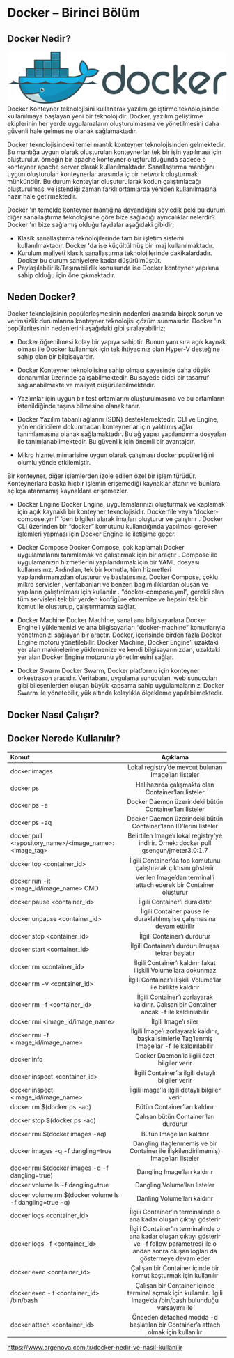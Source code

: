 # Docker – Birinci Bölüm

## Docker Nedir?

![image](https://github.com/mrtyildiz/Blog-Post/blob/main/Docker/img/Docker_logo.svg.png)
Docker Konteyner teknolojisini kullanarak yazılım geliştirme teknolojisinde kullanılmaya başlayan yeni bir teknolojidir.
Docker, yazılım geliştirme ekiplerinin her yerde uygulamaların oluşturulmasına ve yönetilmesini daha güvenli hale gelmesine olanak sağlamaktadır.

Docker teknolojisindeki temel mantık konteyner teknolojisinden gelmektedir. Bu mantığa uygun olarak oluşturulan konteynerlar tek bir işin yapılması için oluşturulur.
örneğin bir apache konteyner oluşturulduğunda sadece o konteyner apache server olarak kullanılmaktadır.
Sanallaştırma mantığını uygun oluşturulan konteynerlar arasında iç bir network oluşturmak münkündür.
Bu durum konteylar oluşuturularak kodun çalıştırılacağı oluşturulması ve istendiği zaman farklı ortamlarda yeniden kullanılmasına hazır hale getirmektedir.

Docker 'ın temelde konteyner mantığına dayandığını söyledik peki bu durum diğer sanallaştırma teknolojisine göre bize sağladığı ayrıcalıklar nelerdir?
Docker 'ın bize sağlamış olduğu faydalar aşağıdaki gibidir;
 * Klasik sanallaştırma teknolojilerinde tam bir işletim sistemi kullanılmaktadır. Docker 'da ise küçültülmüş bir imaj kullanılmaktadır.
 * Kurulum maliyeti klasik sanallaştırma teknolojilerinde dakikalardadır. Docker bu durum saniyelere kadar düşürülmüştür.
 * Paylaşılabilirlik/Taşınabilirlik konusunda ise Docker konteyner yapısına sahip olduğu için öne çıkmaktadır.


## Neden Docker?
Docker teknolojisinin popülerleşmesinin nedenleri arasında birçok sorun ve verimsizlik durumlarına konteyner teknolojisi çözüm sunmasıdır.
Docker 'ın popülaritesinin nedenlerini aşağıdaki gibi sıralayabiliriz;

* Docker öğrenilmesi kolay bir yapıya sahiptir. Bunun yanı sıra açık kaynak olması ile Docker kullanmak için tek ihtiyaçınız olan Hyper-V desteğine sahip olan bir bilgisayardır.

* Docker Konteyner teknolojisine sahip olması sayesinde daha düşük donanımlar üzerinde çalışabilmektedir. Bu sayede ciddi bir tasarruf sağlanabilmekte ve maliyet düşürülebilmektedir.

* Yazlımlar için uygun bir test ortamlarını oluşturulmasına ve bu ortamların istenildiğinde taşına bilmesine olanak tanır.

* Docker Yazılım tabanlı ağlarını (SDN) desteklemektedir. CLI ve Engine, yönlendiricilere dokunmadan konteynerlar için yalıtılmış ağlar tanımlamasına olanak sağlamaktadır. Bu ağ yapısı yapılandırma dosyaları ile tanımlanabilmektedir. Bu güvenlik için önemli bir avantajdır.

* Mikro hizmet mimarisine uygun olarak çalışması docker popülerliğini olumlu yönde etkilemiştir.

Bir konteyner, diğer işlemlerden izole edilen özel bir işlem türüdür. Konteynerlara başka hiçbir işlemin erişemediği kaynaklar atanır ve bunlara açıkça atanmamış kaynaklara erişemezler.


* Docker Engine
Docker Engine, uygulamalarınızı oluşturmak ve kaplamak için açık kaynaklı bir konteyner teknolojisidir. Dockerfile veya “docker-compose.yml” ‘den bilgileri alarak imajları oluşturur ve çalıştırır . Docker CLI üzerinden bir “docker” komutunu kullandığında yapılması gereken işlemleri yapması için Docker Engine ile iletişime geçer.

* Docker Compose
Docker Compose, çok kaplamalı Docker uygulamalarını tanımlamak ve çalıştırmak için bir araçtır . Compose ile uygulamanızın hizmetlerini yapılandırmak için bir YAML dosyası kullanırsınız. Ardından, tek bir komutla, tüm hizmetleri yapılandırmanızdan oluşturur ve başlatırsınız. Docker Compose, çoklu mikro servisler , veritabanları ve benzeri bağımlılıklardan oluşan ve yapıların çalıştırılması için kullanılır . “docker-compose.yml”, gerekli olan tüm servisleri tek bir yerden konfigüre etmemize ve hepsini tek bir komut ile oluşturup, çalıştırmamızı sağlar.

* Docker Machine
Docker Machİne, sanal ana bilgisayarlara Docker Engine’i yüklemenizi ve ana bilgisayarları “docker-machine” komutlarıyla yönetmenizi sağlayan bir araçtır. Docker, içerisinde birden fazla Docker Engine motoru yönetilebilir. Docker Machine, Docker Engine’i uzaktaki yer alan makinelerine yüklemenize ve kendi bilgisayarınızdan, uzaktaki yer alan Docker Engine motorunu yönetilmesini sağlar.

* Docker Swarm
Docker Swarm, Docker platformu için konteyner orkestrason aracıdır. Veritabanı, uygulama sunucuları, web sunucuları gibi bileşenlerden oluşan büyük kapsama sahip uygulamalarınızı Docker Swarm ile yönetebilir, yük altında kolaylıkla ölçekleme yapılabilmektedir.

## Docker Nasıl Çalışır?
## Docker Nerede Kullanılır?

| 	 Komut       | Açıklama     |
| :------------- | :----------: |
|  docker images | Lokal registry’de mevcut bulunan Image’ları listeler  |
| docker ps	     | Halihazırda çalışmakta olan Container’ları listeler |
|docker ps -a|Docker Daemon üzerindeki bütün Container’ları listeler|
|docker ps -aq|Docker Daemon üzerindeki bütün Container’ların ID’lerini listeler|
|docker pull <repository_name>/<image_name>:<image_tag>|Belirtilen Image’ı lokal registry’ye indirir. Örnek: docker pull gsengun/jmeter3.0:1.7|
|docker top <container_id>|İlgili Container’da top komutunu çalıştırarak çıktısını gösterir|
|docker run -it <image_id/image_name> CMD|Verilen Image’dan terminal’i attach ederek bir Container oluşturur|
|docker pause <container_id>|İlgili Container’ı duraklatır|
|docker unpause <container_id>|İlgili Container pause ile duraklatılmış ise çalışmasına devam ettirilir|
|docker stop <container_id>|İlgili Container’ı durdurur|
|docker start <container_id>|İlgili Container’ı durdurulmuşsa tekrar başlatır|
|docker rm <container_id>|İlgili Container’ı kaldırır fakat ilişkili Volume’lara dokunmaz|
|docker rm -v <container_id>|İlgili Container’ı ilişkili Volume’lar ile birlikte kaldırır|
|docker rm -f <container_id>|İlgili Container’ı zorlayarak kaldırır. Çalışan bir Container ancak -f ile kaldırılabilir|
|docker rmi <image_id/image_name>|İlgili Image’ı siler|
|docker rmi -f <image_id/image_name>|İlgili Image’ı zorlayarak kaldırır, başka isimlerle Tag’lenmiş Image’lar -f ile kaldırılabilir|
|docker info|Docker Daemon’la ilgili özet bilgiler verir|
|docker inspect <container_id>|İlgili Container’la ilgili detaylı bilgiler verir|
|docker inspect <image_id/image_name>|İlgili Image’la ilgili detaylı bilgiler verir|
|docker rm $(docker ps -aq)|Bütün Container’ları kaldırır|
|docker stop $(docker ps -aq)|	Çalışan bütün Container’ları durdurur|
|docker rmi $(docker images -aq)|	Bütün Image’ları kaldırır|
|docker images -q -f dangling=true|Dangling (taglenmemiş ve bir Container ile ilişkilendirilmemiş) Image’ları listeler|
|docker rmi $(docker images -q -f dangling=true)|Dangling Image’ları kaldırır|
|docker volume ls -f dangling=true|Dangling Volume’ları listeler|
|docker volume rm $(docker volume ls -f dangling=true -q)|Danling Volume’ları kaldırır|
|docker logs <container_id>|İlgili Container’ın terminalinde o ana kadar oluşan çıktıyı gösterir|
|docker logs -f <container_id>|	İlgili Container’ın terminalinde o ana kadar oluşan çıktıyı gösterir ve -f follow parametresi ile o andan sonra oluşan logları da göstermeye devam eder|
|docker exec <container_id> <command>|Çalışan bir Container içinde bir komut koşturmak için kullanılır|
|docker exec -it <container_id> /bin/bash|Çalışan bir Container içinde terminal açmak için kullanılır. İlgili Image’da /bin/bash bulunduğu varsayımı ile|
|docker attach <container_id>|Önceden detached modda -d başlatılan bir Container’a attach olmak için kullanılır|

https://www.argenova.com.tr/docker-nedir-ve-nasil-kullanilir
